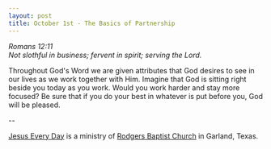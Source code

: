 ```yaml
---
layout: post
title: October 1st - The Basics of Partnership
---
```


_Romans 12:11  
Not slothful in business; fervent in spirit; serving the Lord._

Throughout God's Word we are given attributes that God desires to
see in our lives as we work together with Him. Imagine that God is
sitting right beside you today as you work. Would you work harder and
stay more focused? Be sure that if you do your best in whatever is put
before you, God will be pleased.

 --

<a href=http://jesuseveryday.net>Jesus Every Day</a> is a ministry of <a href=http://rodgersbaptist.net>Rodgers Baptist Church</a> in Garland, Texas.
